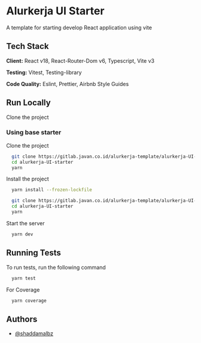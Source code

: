 # Alurkerja UI Starter

A template for starting develop React application using vite

## Tech Stack

**Client:** React v18, React-Router-Dom v6, Typescript, Vite v3

**Testing:** Vitest, Testing-library

**Code Quality:** Eslint, Prettier, Airbnb Style Guides

## Run Locally

Clone the project

### Using base starter

Clone the project

```bash
  git clone https://gitlab.javan.co.id/alurkerja-template/alurkerja-UI-starter.git
  cd alurkerja-UI-starter
  yarn
```

Install the project

```bash
  yarn install --frozen-lockfile
```

```bash
  git clone https://gitlab.javan.co.id/alurkerja-template/alurkerja-UI-starter.git
  cd alurkerja-UI-starter
  yarn
```

Start the server

```bash
  yarn dev
```

## Running Tests

To run tests, run the following command

```bash
  yarn test
```

For Coverage

```bash
  yarn coverage
```

## Authors

- [@shaddamalbz](https://github.com/shaddamalbz)
